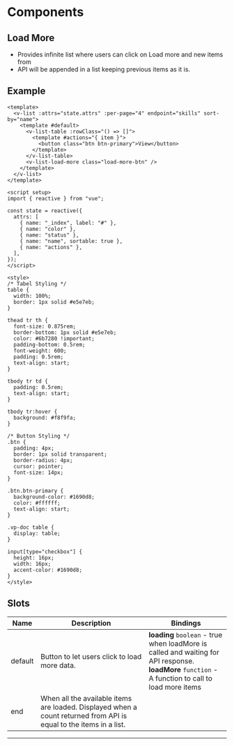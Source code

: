 <script setup>
import LoadMore from './load-more.vue';

</script>

# Components

## Load More

- Provides infinite list where users can click on Load more and new items from
- API will be appended in a list keeping previous items as it is.

<LoadMore/>

## Example

```vue
<template>
  <v-list :attrs="state.attrs" :per-page="4" endpoint="skills" sort-by="name">
    <template #default>
      <v-list-table :rowClass="() => []">
        <template #actions="{ item }">
          <button class="btn btn-primary">View</button>
        </template>
      </v-list-table>
      <v-list-load-more class="load-more-btn" />
    </template>
  </v-list>
</template>

<script setup>
import { reactive } from "vue";

const state = reactive({
  attrs: [
    { name: "_index", label: "#" },
    { name: "color" },
    { name: "status" },
    { name: "name", sortable: true },
    { name: "actions" },
  ],
});
</script>

<style>
/* Tabel Styling */
table {
  width: 100%;
  border: 1px solid #e5e7eb;
}

thead tr th {
  font-size: 0.875rem;
  border-bottom: 1px solid #e5e7eb;
  color: #6b7280 !important;
  padding-bottom: 0.5rem;
  font-weight: 600;
  padding: 0.5rem;
  text-align: start;
}

tbody tr td {
  padding: 0.5rem;
  text-align: start;
}

tbody tr:hover {
  background: #f8f9fa;
}

/* Button Styling */
.btn {
  padding: 4px;
  border: 1px solid transparent;
  border-radius: 4px;
  cursor: pointer;
  font-size: 14px;
}

.btn.btn-primary {
  background-color: #1690d8;
  color: #ffffff;
  text-align: start;
}

.vp-doc table {
  display: table;
}

input[type="checkbox"] {
  height: 16px;
  width: 16px;
  accent-color: #1690d8;
}
</style>
```

## Slots

| Name    | Description                                                                                                        | Bindings                                                                                                                                              |
| ------- | ------------------------------------------------------------------------------------------------------------------ | ----------------------------------------------------------------------------------------------------------------------------------------------------- |
| default | Button to let users click to load more data.                                                                       | **loading** `boolean` - true when loadMore is called and waiting for API response.<br>**loadMore** `function` - A function to call to load more items |
| end     | When all the available items are loaded. Displayed when a count returned from API is equal to the items in a list. |                                                                                                                                                       |

---
